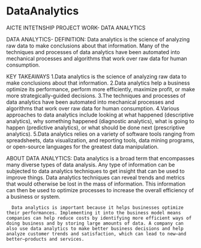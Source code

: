 # DataAnalytics
AICTE INTETNSHIP PROJECT WORK- DATA ANALYTICS

DATA ANALYTICS- DEFINITION:
      Data analytics is the science of analyzing raw data to make conclusions about that information. Many of the techniques and processes of data analytics have been automated into mechanical processes and algorithms that work over raw data for human consumption.
      
KEY TAKEAWAYS
      1.Data analytics is the science of analyzing raw data to make conclusions about that information.
      2.Data analytics help a business optimize its performance, perform more efficiently, maximize profit, or make more strategically-guided decisions.
      3.The techniques and processes of data analytics have been automated into mechanical processes and algorithms that work over raw data for human consumption. 
      4.Various approaches to data analytics include looking at what happened (descriptive analytics), why something happened (diagnostic analytics), what is going to happen (predictive analytics), or what should be done next (prescriptive analytics).
      5.Data analytics relies on a variety of software tools ranging from spreadsheets, data visualization, and reporting tools, data mining programs, or open-source languages for the greatest data manipulation.

ABOUT DATA ANALYTICS:
      Data analytics is a broad term that encompasses many diverse types of data analysis. Any type of information can be subjected to data analytics techniques to get insight that can be used to improve things. Data analytics techniques can reveal trends and metrics that would otherwise be lost in the mass of information. This information can then be used to optimize processes to increase the overall efficiency of a business or system.

      Data analytics is important because it helps businesses optimize their performances. Implementing it into the business model means companies can help reduce costs by identifying more efficient ways of doing business and by storing large amounts of data. A company can also use data analytics to make better business decisions and help analyze customer trends and satisfaction, which can lead to new—and better—products and services. 
      

